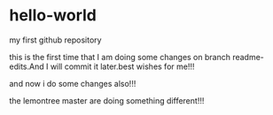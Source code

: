 # hello-world
my first github repository

this is the first time that I am doing some changes on branch readme-edits.And I will commit it later.best wishes for me!!!

and now i do some changes also!!!

the lemontree master are doing something different!!!
